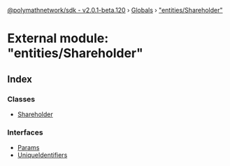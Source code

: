 [@polymathnetwork/sdk - v2.0.1-beta.120](../README.md) › [Globals](../globals.md) › ["entities/Shareholder"](_entities_shareholder_.md)

# External module: "entities/Shareholder"

## Index

### Classes

- [Shareholder](../classes/_entities_shareholder_.shareholder.md)

### Interfaces

- [Params](../interfaces/_entities_shareholder_.params.md)
- [UniqueIdentifiers](../interfaces/_entities_shareholder_.uniqueidentifiers.md)
